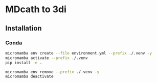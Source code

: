 # MDcath to 3di

## Installation

### Conda

```sh
micromamba env create --file environment.yml --prefix ./.venv -y
micromamba activate --prefix ./.venv
pip install -e .

micromamba env remove --prefix ./.venv -y
micromamba deactivate

```
